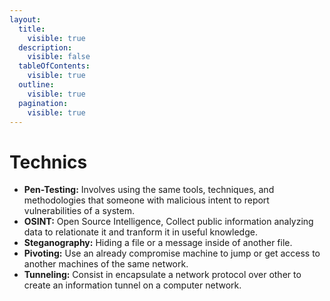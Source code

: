 ```yaml
---
layout:
  title:
    visible: true
  description:
    visible: false
  tableOfContents:
    visible: true
  outline:
    visible: true
  pagination:
    visible: true
---
```


# Technics

* **Pen-Testing:** Involves using the same tools, techniques, and methodologies that someone with malicious intent to report vulnerabilities of a system.
* **OSINT:** Open Source Intelligence, Collect public information analyzing data to relationate it and tranform it in useful knowledge.
* **Steganography:** Hiding a file or a message inside of another file.
* **Pivoting:** Use an already compromise machine to jump or get access to another machines of the same network.
* **Tunneling:** Consist in encapsulate a network protocol over other to create an information tunnel on a computer network.

